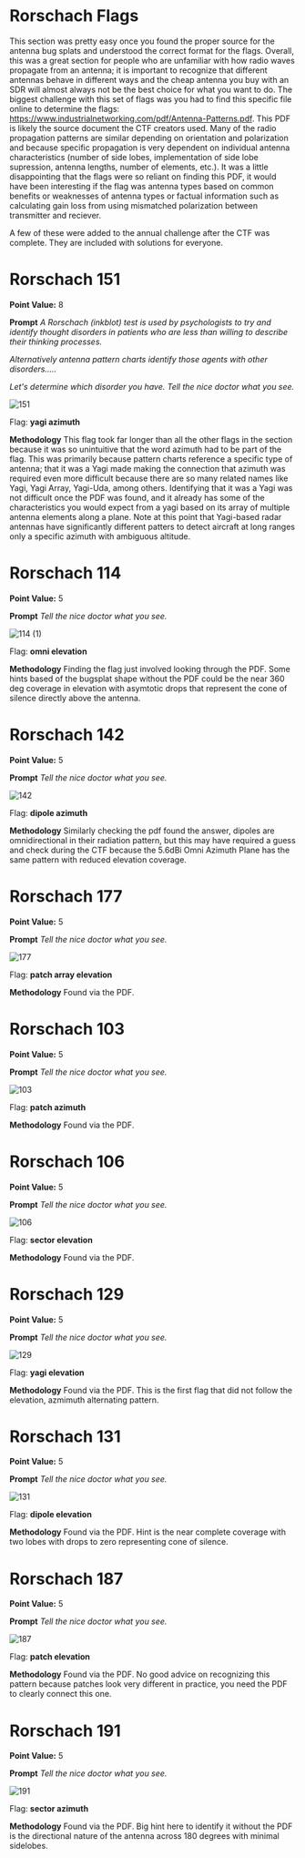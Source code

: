 # Rorschach Flags

This section was pretty easy once you found the proper source for the antenna bug splats and understood the correct format for the flags. Overall, this was a great section for people who are unfamiliar with how radio waves propagate from an antenna; it is important to recognize that different antennas behave in different ways and the cheap antenna you buy with an SDR will almost always not be the best choice for what you want to do. The biggest challenge with this set of flags was you had to find this specific file online to determine the flags: https://www.industrialnetworking.com/pdf/Antenna-Patterns.pdf. This PDF is likely the source document the CTF creators used. Many of the radio propagation patterns are similar depending on orientation and polarization and because specific propagation is very dependent on individual antenna characteristics (number of side lobes, implementation of side lobe supression, antenna lengths, number of elements, etc.). It was a little disappointing that the flags were so reliant on finding this PDF, it would have been interesting if the flag was antenna types based on common benefits or weaknesses of antenna types or factual information such as calculating gain loss from using mismatched polarization between transmitter and reciever.

A few of these were added to the annual challenge after the CTF was complete. They are included with solutions for everyone.

# Rorschach 151
**Point Value:** 8

**Prompt**
_A Rorschach (inkblot) test is used by psychologists to try and identify thought disorders in patients who are less than willing to describe their thinking processes._

_Alternatively antenna pattern charts identify those agents with other disorders....._

_Let's determine which disorder you have. Tell the nice doctor what you see._

![151](https://user-images.githubusercontent.com/85370905/134728039-04b9510e-41f0-470a-bd3d-92b30baa637f.png)


Flag: **yagi azimuth**

**Methodology**
This flag took far longer than all the other flags in the section because it was so unintuitive that the word azimuth had to be part of the flag. This was primarily because pattern charts reference a specific type of antenna; that it was a Yagi made making the connection that azimuth was required even more difficult because there are so many related names like Yagi, Yagi Array, Yagi-Uda, among others. Identifying that it was a Yagi was not difficult once the PDF was found, and it already has some of the characteristics you would expect from a yagi based on its array of multiple antenna elements along a plane. Note at this point that Yagi-based radar antennas have significantly different patters to detect aircraft at long ranges only a specific azimuth with ambiguous altitude.

# Rorschach 114
**Point Value:** 5

**Prompt**
_Tell the nice doctor what you see._

![114 (1)](https://user-images.githubusercontent.com/85370905/134731326-821da319-3991-4568-98ea-1373a40f630a.png)

Flag: **omni elevation**

**Methodology**
Finding the flag just involved looking through the PDF. Some hints based of the bugsplat shape without the PDF could be the near 360 deg coverage in elevation with asymtotic drops that represent the cone of silence directly above the antenna.

# Rorschach 142
**Point Value:** 5

**Prompt**
_Tell the nice doctor what you see._

![142](https://user-images.githubusercontent.com/85370905/134729242-52bc5b3e-c225-4a30-846f-ec35569e44c9.png)

Flag: **dipole azimuth**

**Methodology**
Similarly checking the pdf found the answer, dipoles are omnidirectional in their radiation pattern, but this may have required a guess and check during the CTF because the 5.6dBi Omni Azimuth Plane has the same pattern with reduced elevation coverage.

# Rorschach 177
**Point Value:** 5

**Prompt**
_Tell the nice doctor what you see._

![177](https://user-images.githubusercontent.com/85370905/134729719-82d4c22a-f7b2-4c9c-b220-87c892805416.png)

Flag: **patch array elevation**

**Methodology**
Found via the PDF.

# Rorschach 103
**Point Value:** 5

**Prompt**
_Tell the nice doctor what you see._

![103](https://user-images.githubusercontent.com/85370905/134729904-babda019-5273-49e4-bb88-ffc209fb84aa.png)

Flag: **patch azimuth**

**Methodology**
Found via the PDF.

# Rorschach 106
**Point Value:** 5

**Prompt**
_Tell the nice doctor what you see._

![106](https://user-images.githubusercontent.com/85370905/134730439-8903d02a-0f65-472c-a36e-a1e7c8cc5ca6.png)

Flag: **sector elevation**

**Methodology**
Found via the PDF.

# Rorschach 129
**Point Value:** 5

**Prompt**
_Tell the nice doctor what you see._

![129](https://user-images.githubusercontent.com/85370905/134730472-dded5203-87b4-4ce7-8028-5d14017d04f5.png)

Flag: **yagi elevation**

**Methodology**
Found via the PDF. This is the first flag that did not follow the elevation, azmimuth alternating pattern.

# Rorschach 131
**Point Value:** 5

**Prompt**
_Tell the nice doctor what you see._

![131](https://user-images.githubusercontent.com/85370905/134730732-188e28d7-cf01-4b84-81c4-7b0e8c89a5c2.png)

Flag: **dipole elevation**

**Methodology**
Found via the PDF. Hint is the near complete coverage with two lobes with drops to zero representing cone of silence.

# Rorschach 187
**Point Value:** 5

**Prompt**
_Tell the nice doctor what you see._

![187](https://user-images.githubusercontent.com/85370905/134730948-cef670da-3a92-4bc4-8dda-11021c113ffe.png)

Flag: **patch elevation**

**Methodology**
Found via the PDF. No good advice on recognizing this pattern because patches look very different in practice, you need the PDF to clearly connect this one.

# Rorschach 191
**Point Value:** 5

**Prompt**
_Tell the nice doctor what you see._

![191](https://user-images.githubusercontent.com/85370905/135187718-928addaa-d4cc-44e9-bb4d-4bd339c2ca73.png)

Flag: **sector azimuth**

**Methodology**
Found via the PDF. Big hint here to identify it without the PDF is the directional nature of the antenna across 180 degrees with minimal sidelobes.
